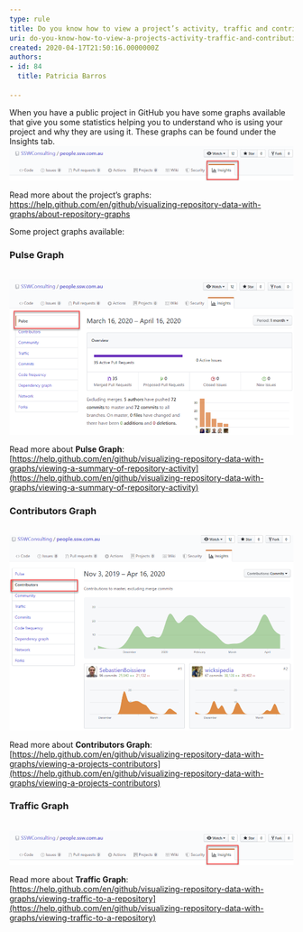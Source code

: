 ```yaml
---
type: rule
title: Do you know how to view a project’s activity, traffic and contributions?
uri: do-you-know-how-to-view-a-projects-activity-traffic-and-contributions
created: 2020-04-17T21:50:16.0000000Z
authors:
- id: 84
  title: Patricia Barros

---
```


When you have a public project in GitHub you have some graphs available that give you some statistics helping you to understand who is using your project and why they are using it. These graphs can be found under the Insights tab.
 ​
![ Under your project name, click Insights](view-project-1.png)

Read more about the project’s graphs: https://help.github.com/en/github/visualizing-repository-data-with-graphs/about-repository-graphs

Some project graphs available:

### ​Pulse Graph

​
![ Pulse graph shows a summary of the project activity](view-project-2.png)

Read more about **Pulse Graph**:     [https://help.github.com/en/github/visualizing-repository-data-with-graphs/viewing-a-summary-of-repository-activity​](https://help.github.com/en/github/visualizing-repository-data-with-graphs/viewing-a-summary-of-repository-activity)

### ​​Contributors Graph

​
![ Contributors graphs show the top 100 contributors to the project](view-project-3.png)

Read more about **Contributors Graph**:     [https://help.github.com/en/github/visualizing-repository-data-with-graphs/viewing-a-projects-contributors​](https://help.github.com/en/github/visualizing-repository-data-with-graphs/viewing-a-projects-contributors)

### ​Traffic Graph

​
![ Traffic graphs show the project’s traffic, including clones, visitors in the past 14 days, referring sites and popular content to anyone with push access to the project​](view-project-1.png)


Read more about **Traffic Graph**:     [https://help.github.com/en/github/visualizing-repository-data-with-graphs/viewing-traffic-to-a-repository​](https://help.github.com/en/github/visualizing-repository-data-with-graphs/viewing-traffic-to-a-repository)​
